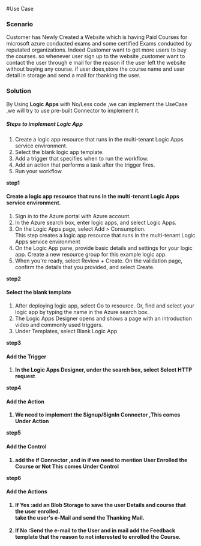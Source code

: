#Use Case
<h3>Scenario</h3>
<p> Customer has Newly Created a Website which is having Paid Courses for microsoft azure conducted exams and some certified Exams conducted by reputated organizations.
  Indeed Customer want to get more users to buy the courses. so whenever user sign up to the website ,customer want to contact the user through e mail for the reason if 
  the user left the website without buying any course. if user does,store the course name and user detail in storage and send a mail for thanking the user.  <p>
    
<h3>Solution</h3>
<p> By Using <b> Logic Apps </b>with No/Less code ,we can implement the UseCase ,we will try to use pre-built Connector to implement it. </p>

<h5>Steps to implement Logic App</h5>
<ol>
<li>Create a logic app resource that runs in the multi-tenant Logic Apps service environment.</li>
<li>Select the blank logic app template.</li>
<li>Add a trigger that specifies when to run the workflow.</li>
<li>Add an action that performs a task after the trigger fires.</li>
<li>Run your workflow.</li>
</ol>

<b>step1</b><br><h4>Create a logic app resource that runs in the multi-tenant Logic Apps service environment.</h4>
<ol>
<li>Sign in to the Azure portal with  Azure account.</li>
<li>In the Azure search box, enter logic apps, and select Logic Apps.</li>
<li>On the Logic Apps page, select Add > Consumption.
<br>
This step creates a logic app resource that runs in the multi-tenant Logic Apps service environment</li>
<li>On the Logic App pane, provide basic details and settings for your logic app. Create a new resource group for this example logic app.</li>
  <img src="">
<li>When you're ready, select Review + Create. On the validation page, confirm the details that you provided, and select Create.</li>
</ol>
<b>step2</b><br><h4>Select the blank template</h4>
<ol>
  <li>After  deploying logic app, select Go to resource. Or, find and select your logic app by typing the name in the Azure search box.</li>
  <li>The Logic Apps Designer opens and shows a page with an introduction video and commonly used triggers.</li>
  <li>Under Templates, select Blank Logic App</li>
  </ol>
  
  <b>step3</b><br><h4>Add the Trigger</h4>
  <ol>
  <li><b>In the Logic Apps Designer, under the search box, select Select HTTP request<b></li>
    </ol>
  <b>step4</b><br><h4>Add the Action</h4>
  <ol>
  <li><b>We need to implement the Signup/SignIn Connector ,This comes Under<b> <b>Action<b></li>
</ol>
    
<b>step5</b><br><h4>Add the Control</h4>
    
<ol>
    <li>add  the if Connector ,and in if we need to mention <b>User Enrolled the Course or Not</b> This comes Under <b>Control<b></li>
</ol>
      
 <b>step6</b><br><h4>Add the Actions</h4>
      
<ol>
    <li>If Yes :add an Blob Storage to save the user Details and course that the user enrolled.<br>take the user's e-Mail and send the Thanking Mail. </li><br>
    <li>If No :Send the e-mail to the User and in mail add the Feedback template that the reason to not interested to enrolled the Course. </li>
    
</ol>    
  
  
  
  
 









